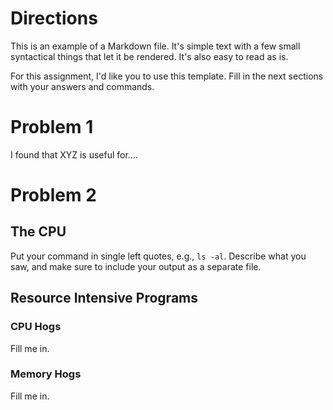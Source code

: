 # Directions

This is an example of a Markdown file.  It's simple text with a few
small syntactical things that let it be rendered.  It's also easy to 
read as is.

For this assignment, I'd like you to use this template.  Fill in the 
next sections with your answers and commands.

# Problem 1

I found that XYZ is useful for....

# Problem 2

## The CPU

Put your command in single left quotes, e.g., `ls -al`.  Describe what 
you saw, and make sure to include your output as a separate file.

## Resource Intensive Programs

### CPU Hogs

Fill me in.

### Memory Hogs

Fill me in.


